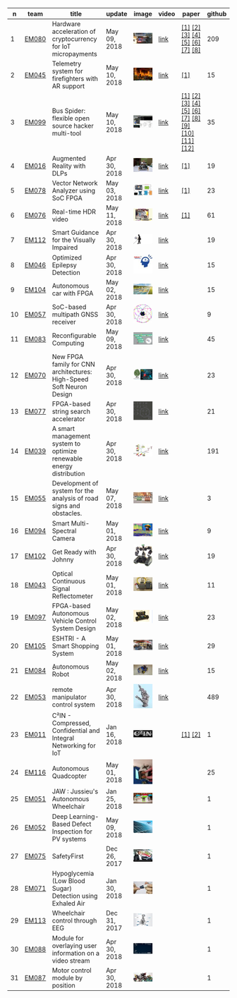 | n | team | title | update | image | video | paper | github |
| --- | --- | --- | --- | --- | --- | --- | --- |
| 1 | [EM080](http://www.innovatefpga.com/cgi-bin/innovate/teams.pl?Id=EM080) | Hardware acceleration of cryptocurrency for IoT micropayments | May 09, 2018 | ![](img/EM080_64.jpg?raw=true) | [link](https://youtu.be/JJRlwTJHBCg) |  [[1]](https://github.com/iotaledger) [[2]](https://github.com/habpygo/mam.client.go) [[3]](https://github.com/LampaLab/iota_fpga) [[4]](https://github.com/iotaledger/ccurl) [[5]](https://github.com/iotaledger/giota) [[6]](https://github.com/LampaLab/iota_fpga/releases/tag/v0.2) [[7]](https://github.com/LampaLab/iota_fpga/releases/tag/v0.1) [[8]](https://github.com/mit-dci/tangled-curl/blob/master/vuln-iota.md) | 209 |
| 2 | [EM045](http://www.innovatefpga.com/cgi-bin/innovate/teams.pl?Id=EM045) | Telemetry system for firefighters with AR support | May 10, 2018 | ![](img/EM045_64.jpg?raw=true) | [link](https://youtu.be/sDeycnJib30) |  [[1]](https://github.com/sparkfun/SparkFun_MAX3010x_Sensor_Library) | 15 |
| 3 | [EM099](http://www.innovatefpga.com/cgi-bin/innovate/teams.pl?Id=EM099) | Bus Spider: flexible open source hacker multi-tool | May 10, 2018 | ![](img/EM099_64.jpg?raw=true) | [link](https://youtu.be/xk4pjrGDSXQ) |  [[1]](https://github.com/miet-riscv-workgroup/de10-nano-bus-spider-bld-quartus) [[2]](https://github.com/open-design/riscv-soc-cores/tree/master/cores/gpio) [[3]](https://github.com/frantony/bus-spider-firmware) [[4]](https://github.com/cliffordwolf/picorv32) [[5]](https://github.com/open-design/riscv-soc-cores/tree/master/cores/wb_ram) [[6]](https://github.com/miet-riscv-workgroup/de10-nano-bus-spider) [[7]](https://github.com/open-design/riscv-soc-cores) [[8]](https://github.com/miet-riscv-workgroup/rv32-simple-soc) [[9]](https://github.com/miet-riscv-workgroup/de10-nano-bus-spider/blob/master/doc/de10-nano-bus-spider-dev-flow.md) [[10]](https://github.com/olofk/uart16550) [[11]](https://github.com/olofk/fusesoc) [[12]](https://github.com/olofk/or1k_bootloaders) | 35 |
| 4 | [EM016](http://www.innovatefpga.com/cgi-bin/innovate/teams.pl?Id=EM016) | Augmented Reality with DLPs | Apr 30, 2018 | ![](img/EM016_64.jpg?raw=true) | [link](https://youtu.be/4d6LFX8uEeM) |  [[1]](https://github.com/bqUAB/em016) | 19 |
| 5 | [EM078](http://www.innovatefpga.com/cgi-bin/innovate/teams.pl?Id=EM078) | Vector Network Analyzer using SoC FPGA | May 03, 2018 | ![](img/EM078_64.jpg?raw=true) | [link](https://www.youtube.com/watch?v=BvW69keXv7Y) |  [[1]](https://github.com/tvShushtov/em078_vector_analyzer) | 23 |
| 6 | [EM076](http://www.innovatefpga.com/cgi-bin/innovate/teams.pl?Id=EM076) | Real-time HDR video | May 11, 2018 | ![](img/EM076_64.jpg?raw=true) | [link](https://youtu.be/eDJqN0iBZNc) |  [[1]](https://github.com/sh-vlad/FPGA_rtime_HDR_video) | 61 |
| 7 | [EM112](http://www.innovatefpga.com/cgi-bin/innovate/teams.pl?Id=EM112) | Smart Guidance for the Visually Impaired | Apr 30, 2018 | ![](img/EM112_64.jpg?raw=true) | [link](https://youtu.be/xzjE42pkOlg) |  | 19 |
| 8 | [EM046](http://www.innovatefpga.com/cgi-bin/innovate/teams.pl?Id=EM046) | Optimized Epilepsy Detection | Apr 30, 2018 | ![](img/EM046_64.jpg?raw=true) | [link](https://youtu.be/hKjjswbzkeg) |  | 15 |
| 9 | [EM104](http://www.innovatefpga.com/cgi-bin/innovate/teams.pl?Id=EM104) | Autonomous car with FPGA | May 02, 2018 | ![](img/EM104_64.jpg?raw=true) | [link](https://youtu.be/WYyDdFlxsEc) |  | 15 |
| 10 | [EM057](http://www.innovatefpga.com/cgi-bin/innovate/teams.pl?Id=EM057) | SoC-based multipath GNSS receiver | Apr 30, 2018 | ![](img/EM057_64.jpg?raw=true) | [link](https://youtu.be/0l_kAB0exQ8) |  | 9 |
| 11 | [EM083](http://www.innovatefpga.com/cgi-bin/innovate/teams.pl?Id=EM083) | Reconfigurable Computing | May 09, 2018 | ![](img/EM083_64.jpg?raw=true) | [link](https://youtu.be/Xx68ZzuEs3U) |  | 45 |
| 12 | [EM070](http://www.innovatefpga.com/cgi-bin/innovate/teams.pl?Id=EM070) | New FPGA family for CNN architectures: High-Speed Soft Neuron Design | Apr 30, 2018 | ![](img/EM070_64.jpg?raw=true) | [link](https://youtu.be/HXHPNGpTcjc) |  | 23 |
| 13 | [EM077](http://www.innovatefpga.com/cgi-bin/innovate/teams.pl?Id=EM077) | FPGA-based string search accelerator | Apr 30, 2018 | ![](img/EM077_64.jpg?raw=true) | [link](https://youtu.be/whjF8LiX4ns) |  | 21 |
| 14 | [EM039](http://www.innovatefpga.com/cgi-bin/innovate/teams.pl?Id=EM039) | A smart management system to optimize renewable energy distribution | Apr 30, 2018 | ![](img/EM039_64.jpg?raw=true) | [link](https://youtu.be/QJS5YOm-H7o) |  | 191 |
| 15 | [EM055](http://www.innovatefpga.com/cgi-bin/innovate/teams.pl?Id=EM055) | Development of system for the analysis of road signs and obstacles. | May 07, 2018 | ![](img/EM055_64.jpg?raw=true) | [link](https://youtu.be/mbIrRnck-Jo) |  | 3 |
| 16 | [EM094](http://www.innovatefpga.com/cgi-bin/innovate/teams.pl?Id=EM094) | Smart Multi-Spectral Camera | May 01, 2018 | ![](img/EM094_64.jpg?raw=true) | [link](https://www.youtube.com/channel/UCtlbKaSXPp1f1BJONbDOZVw?view_as=subscriber) |  | 9 |
| 17 | [EM102](http://www.innovatefpga.com/cgi-bin/innovate/teams.pl?Id=EM102) | Get Ready with Johnny | Apr 30, 2018 | ![](img/EM102_64.jpg?raw=true) | [link](https://youtu.be/KNkspKmuXjQ) |  | 19 |
| 18 | [EM043](http://www.innovatefpga.com/cgi-bin/innovate/teams.pl?Id=EM043) | Optical Continuous Signal Reflectometer | May 01, 2018 | ![](img/EM043_64.jpg?raw=true) | [link](https://youtu.be/AW0CwieZ1Y4) |  | 11 |
| 19 | [EM097](http://www.innovatefpga.com/cgi-bin/innovate/teams.pl?Id=EM097) | FPGA-based Autonomous Vehicle Control System Design | May 02, 2018 | ![](img/EM097_64.jpg?raw=true) | [link](https://youtu.be/X7ZbEZY9Vog) |  | 23 |
| 20 | [EM105](http://www.innovatefpga.com/cgi-bin/innovate/teams.pl?Id=EM105) | ESHTRI - A Smart Shopping System | May 01, 2018 | ![](img/EM105_64.jpg?raw=true) | [link](https://youtu.be/Vf-giC6XfBk) |  | 29 |
| 21 | [EM084](http://www.innovatefpga.com/cgi-bin/innovate/teams.pl?Id=EM084) | ِِAutonomous  Robot | May 02, 2018 | ![](img/EM084_64.jpg?raw=true) | [link](https://youtu.be/a_ve2Q63vjI) |  | 15 |
| 22 | [EM053](http://www.innovatefpga.com/cgi-bin/innovate/teams.pl?Id=EM053) | remote manipulator control system | Apr 30, 2018 | ![](img/EM053_64.jpg?raw=true) | [link](https://youtu.be/5bSbPyHdiVg) |  | 489 |
| 23 | [EM011](http://www.innovatefpga.com/cgi-bin/innovate/teams.pl?Id=EM011) | C²IN - Compressed, Confidential and Integral Networking for IoT | Jan 16, 2018 | ![](img/EM011_64.jpg?raw=true) |  |  [[1]](https://github.com/tymonx/logic) [[2]](https://github.com/tymonx/virtio) | 1 |
| 24 | [EM116](http://www.innovatefpga.com/cgi-bin/innovate/teams.pl?Id=EM116) | Autonomous Quadcopter | May 01, 2018 | ![](img/EM116_64.jpg?raw=true) |  |  | 25 |
| 25 | [EM051](http://www.innovatefpga.com/cgi-bin/innovate/teams.pl?Id=EM051) | JAW : Jussieu's Autonomous Wheelchair | Jan 25, 2018 | ![](img/EM051_64.jpg?raw=true) |  |  | 1 |
| 26 | [EM052](http://www.innovatefpga.com/cgi-bin/innovate/teams.pl?Id=EM052) | Deep Learning-Based Defect Inspection for PV systems | May 09, 2018 | ![](img/EM052_64.jpg?raw=true) |  |  | 1 |
| 27 | [EM075](http://www.innovatefpga.com/cgi-bin/innovate/teams.pl?Id=EM075) | SafetyFirst | Dec 26, 2017 | ![](img/EM075_64.jpg?raw=true) |  |  | 1 |
| 28 | [EM071](http://www.innovatefpga.com/cgi-bin/innovate/teams.pl?Id=EM071) | Hypoglycemia (Low Blood Sugar) Detection using Exhaled Air | Jan 30, 2018 | ![](img/EM071_64.jpg?raw=true) |  |  | 1 |
| 29 | [EM113](http://www.innovatefpga.com/cgi-bin/innovate/teams.pl?Id=EM113) | Wheelchair control through EEG | Dec 31, 2017 | ![](img/EM113_64.jpg?raw=true) |  |  | 1 |
| 30 | [EM088](http://www.innovatefpga.com/cgi-bin/innovate/teams.pl?Id=EM088) | Module for overlaying user information on a video stream | Apr 30, 2018 | ![](img/EM088_64.jpg?raw=true) |  |  | 1 |
| 31 | [EM087](http://www.innovatefpga.com/cgi-bin/innovate/teams.pl?Id=EM087) | Motor control module by position | Apr 30, 2018 | ![](img/EM087_64.jpg?raw=true) |  |  | 1 |

